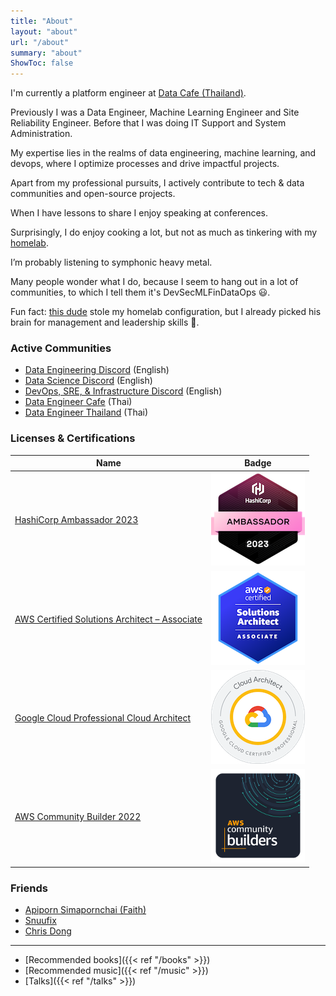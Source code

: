 ```yaml
---
title: "About"
layout: "about"
url: "/about"
summary: "about"
ShowToc: false
---
```


<!--- ![me-at-grill-the-data](/about/me-at-grill-the-data.jpg) -->

I'm currently a platform engineer at [Data Cafe (Thailand)](https://www.datacafethailand.com/).

Previously I was a Data Engineer, Machine Learning Engineer and Site Reliability Engineer. Before that I was doing IT Support and System Administration.

My expertise lies in the realms of data engineering, machine learning, and devops, where I optimize processes and drive impactful projects.

Apart from my professional pursuits, I actively contribute to tech & data communities and open-source projects.

When I have lessons to share I enjoy speaking at conferences.

Surprisingly, I do enjoy cooking a lot, but not as much as tinkering with my [homelab](https://github.com/kahnwong/self-hosted).

I’m probably listening to symphonic heavy metal.

Many people wonder what I do, because I seem to hang out in a lot of communities, to which I tell them it's DevSecMLFinDataOps 😃.

Fun fact: [this dude](https://faithstory.info/) stole my homelab configuration, but I already picked his brain for management and leadership skills 🫢.

[//]: # (### Timeline)

[//]: # ()
[//]: # (![Timeline]&#40;images/2023-10-09-14-13-19.png&#41;)

### Active Communities

- [Data Engineering Discord](https://invite.gg/dataengineering) (English)
- [Data Science Discord](https://discord.com/invite/UYNaemm) (English)
- [DevOps, SRE, & Infrastructure Discord](https://discord.com/invite/VEEnHkPzY6) (English)
- [Data Engineer Cafe](https://discuss.dataengineercafe.io) (Thai)
- [Data Engineer Thailand](https://www.facebook.com/groups/dataengineerth) (Thai)

### Licenses & Certifications

| Name                                                                                                                   | Badge                                                        |
| ---------------------------------------------------------------------------------------------------------------------- | ------------------------------------------------------------ |
| [HashiCorp Ambassador 2023](https://www.credly.com/badges/850db8f0-746b-4ffb-bd5e-06d84f048f1b)                        | ![HashiCorp Ambassador 2023](images/2023-10-16-21-24-44.png) |
|[AWS Certified Solutions Architect – Associate](https://www.credly.com/badges/0e07c3db-19c2-4ade-bb6c-66df4929fc5c/public_url) | ![AWS SA Associate](images/2023-11-11-12-46-35.png)|
| [Google Cloud Professional Cloud Architect](https://www.credly.com/badges/a474b598-df0d-453f-8958-3181b6392f61/public_url) | ![GCP PCA](images/2023-10-16-21-25-26.png)                   |
|[AWS Community Builder 2022](https://aws.amazon.com/developer/community/community-builders/community-builders-directory/?cb-cards.sort-by=item.additionalFields.cbName&cb-cards.sort-order=asc&awsf.builder-category=*all&awsf.location=*all&awsf.year=*all&cb-cards.q=karn%2Bwong&cb-cards.q_operator=AND)|![AWS CB 22](images/2023-10-16-21-32-01.png)|

### Friends

- [Apiporn Simapornchai (Faith)](https://faithstory.info)
- [Snuufix](https://snuu.io/)
- [Chris Dong](https://cdong.us/)

---

- [Recommended books]({{< ref "/books" >}})
- [Recommended music]({{< ref "/music" >}})
- [Talks]({{< ref "/talks" >}})
